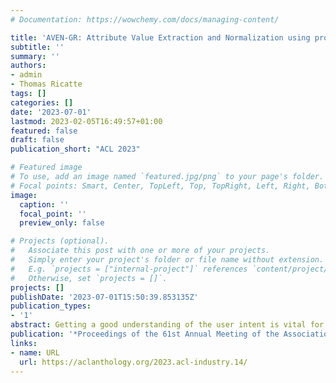 ```yaml
---
# Documentation: https://wowchemy.com/docs/managing-content/

title: 'AVEN-GR: Attribute Value Extraction and Normalization using product GRaphs'
subtitle: ''
summary: ''
authors:
- admin
- Thomas Ricatte
tags: []
categories: []
date: '2023-07-01'
lastmod: 2023-02-05T16:49:57+01:00
featured: false
draft: false
publication_short: "ACL 2023"

# Featured image
# To use, add an image named `featured.jpg/png` to your page's folder.
# Focal points: Smart, Center, TopLeft, Top, TopRight, Left, Right, BottomLeft, Bottom, BottomRight.
image:
  caption: ''
  focal_point: ''
  preview_only: false

# Projects (optional).
#   Associate this post with one or more of your projects.
#   Simply enter your project's folder or file name without extension.
#   E.g. `projects = ["internal-project"]` references `content/project/deep-learning/index.md`.
#   Otherwise, set `projects = []`.
projects: []
publishDate: '2023-07-01T15:50:39.853135Z'
publication_types:
- '1'
abstract: Getting a good understanding of the user intent is vital for e-commerce applications to surface the right product to a given customer query. Query Understanding (QU) systems are essential for this purpose, and many e-commerce providers are working on complex solutions that need to be data efficient and able to capture early emerging market trends. Query Attribute Understanding (QAU) is a sub-component of QU that involves extracting named attributes from user queries and linking them to existing e-commerce entities such as brand, material, color, etc. While extracting named entities from text has been extensively explored in the literature, QAU requires specific attention due to the nature of the queries, which are often short, noisy, ambiguous, and constantly evolving. This paper makes three contributions to QAU. First, we propose a novel end-to-end approach that jointly solves Named Entity Recognition (NER) and Entity Linking (NEL) and enables open-world reasoning for QAU. Second, we introduce a novel method for utilizing product graphs to enhance the representation of query entities. Finally, we present a new dataset constructed from public sources that can be used to evaluate the performance of future QAU systems.
publication: '*Proceedings of the 61st Annual Meeting of the Association for Computational Linguistics (Volume 5: Industry Track)*'
links:
- name: URL
  url: https://aclanthology.org/2023.acl-industry.14/
---
```

